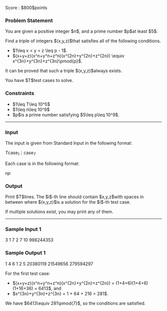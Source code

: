 
<div>

<span>

<span>

<p>
Score : $800$points
</p>

<div>

<section>

### **Problem Statement**

<p>
You are given a positive integer $n$, and a prime number $p$at least $5$.
</p>

<p>
Find a triple of integers $(x,y,z)$that satisfies all of the following conditions.
</p>

<ul>

<li>
$1\leq x < y < z \leq p - 1$. 
</li>

<li>
$(x+y+z)(x^n+y^n+z^n)(x^{2n}+y^{2n}+z^{2n}) \equiv x^{3n}+y^{3n}+z^{3n}\pmod{p}$. 
</li>

</ul>

<p>
It can be proved that such a triple $(x,y,z)$always exists.
</p>

<p>
You have $T$test cases to solve.
</p>

</section>

</div>

<div>

<section>

### **Constraints**

<ul>

<li>
$1\leq T\leq 10^5$
</li>

<li>
$1\leq n\leq 10^9$
</li>

<li>
$p$is a prime number satisfying $5\leq p\leq 10^9$.
</li>

</ul>

</section>

</div>

---

<div>

<div>

<section>

### **Input**

<p>
The input is given from Standard Input in the following format:
</p>

<div>

$T$$\text{case}_1$$\vdots$$\text{case}_T$
</div>

<p>
Each case is in the following format:
</p>

<div>

$n$$p$
</div>

</section>

</div>

<div>

<section>

### **Output**

<p>
Print $T$lines. The $i$-th line should contain $x,y,z$with spaces in between where $(x,y,z)$is a solution for the $i$-th test case.
</p>

<p>
If multiple solutions exist, you may print any of them.
</p>

</section>

</div>

</div>

---

<div>

<section>

### **Sample Input 1**

<div>

3
1 7
2 7
10 998244353

</div>

</section>

</div>

<div>

<section>

### **Sample Output 1**

<div>

1 4 6
1 2 5
20380119 21549656 279594297

</div>

<p>
For the first test case:
</p>

<ul>

<li>
$(x+y+z)(x^n+y^n+z^n)(x^{2n}+y^{2n}+z^{2n}) = (1+4+6)(1+4+6)(1+16+36) = 6413$, and
</li>

<li>
$x^{3n}+y^{3n}+z^{3n} = 1 + 64 + 216 = 281$.
</li>

</ul>

<p>
We have $6413\equiv 281\pmod{7}$, so the conditions are satisfied.
</p>

</section>

</div>

</span>

</span>

</div>
